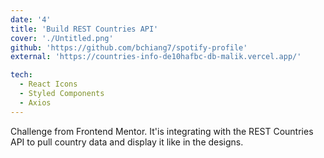 ```yaml
---
date: '4'
title: 'Build REST Countries API'
cover: './Untitled.png'
github: 'https://github.com/bchiang7/spotify-profile'
external: 'https://countries-info-de10hafbc-db-malik.vercel.app/'

tech:
  - React Icons
  - Styled Components
  - Axios
---
```


Challenge from Frontend Mentor. It'is integrating with the REST Countries API to pull country data and display it like in the designs.
